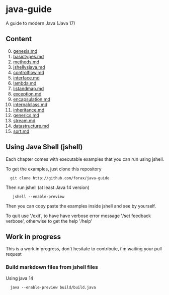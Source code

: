 # java-guide
A guide to modern Java (Java 17)

## Content

0. [genesis.md](guide/chapter00-genesis.md)
1. [basictypes.md](guide/chapter01-basictypes.md)
2. [methods.md](guide/chapter02-methods.md)
3. [jshellvsjava.md](guide/chapter03-jshellvsjava.md)
4. [controlflow.md](guide/chapter04-controlflow.md)
5. [interface.md](guide/chapter05-interface.md)
6. [lambda.md](guide/chapter06-lambda.md)
7. [listandmap.md](guide/chapter07-listandmap.md)
8. [exception.md](guide/chapter08-exception.md)
9. [encapsulation.md](guide/chapter09-encapsulation.md)
10. [internalclass.md](guide/chapter10-internalclass.md)
11. [inheritance.md](guide/chapter12-inheritance.md)
12. [generics.md](guide/chapter15-generics.md)
13. [stream.md](guide/chapter18-stream.md)
14. [datastructure.md](guide/chapter20-datastructure.md)
15. [sort.md](guide/chapter21-sort.md)


## Using Java Shell (jshell)

Each chapter comes with executable examples that you can run using jshell.

To get the examples, just clone this repository
```
  git clone http://github.com/forax/java-guide
```

Then run jshell (at least Java 14 version)
```
   jshell --enable-preview
```

Then you can copy paste the examples inside jshell and see by yourself.

To quit use '/exit', to have have verbose error message '/set feedback verbose', otherwise to get the help '/help'


## Work in progress

This is a work in progress, don't hesitate to contribute, i'm waiting your pull request


### Build markdown files from jshell files

Using java 14
```
  java --enable-preview build/build.java
```
